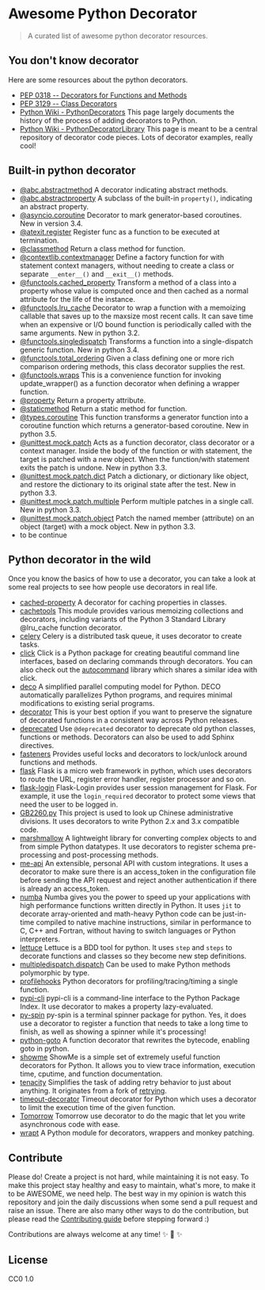 # Awesome Python Decorator

> A curated list of awesome python decorator resources.

## You don't know decorator

Here are some resources about the python decorators.

- [PEP 0318 -- Decorators for Functions and Methods](https://www.python.org/dev/peps/pep-0318/)
- [PEP 3129 -- Class Decorators](https://www.python.org/dev/peps/pep-3129/)
- [Python Wiki - PythonDecorators](https://wiki.python.org/moin/PythonDecorators) This page largely documents the
history of the process of adding decorators to Python.
- [Python Wiki - PythonDecoratorLibrary](https://wiki.python.org/moin/PythonDecoratorLibrary) This page is meant
to be a central repository of decorator code pieces. Lots of decorator examples, really cool!

## Built-in python decorator

- [@abc.abstractmethod](https://docs.python.org/3.5/library/abc.html#abc.abstractmethod) A decorator indicating
abstract methods.
- [@abc.abstractproperty](https://docs.python.org/3.5/library/abc.html#abc.abstractproperty) A subclass of the built-in
`property()`, indicating an abstract property.
- [@asyncio.coroutine](https://docs.python.org/3.5/library/asyncio-task.html#asyncio.coroutine) Decorator to mark
generator-based coroutines. New in version 3.4.
- [@atexit.register](https://docs.python.org/2.7/library/atexit.html#atexit.register) Register func as a function to
be executed at termination.
- [@classmethod](https://docs.python.org/3.5/library/functions.html#classmethod) Return a class method for function.
- [@contextlib.contextmanager](https://docs.python.org/3.5/library/contextlib.html#contextlib.contextmanager) Define a
factory function for with statement context managers, without needing to create a class or separate `__enter__()` and
`__exit__()` methods.
- [@functools.cached_property](https://docs.python.org/3.8/library/functools.html#functools.cached_property) Transform
a method of a class into a property whose value is computed once and then cached as a normal attribute
for the life of the instance.
- [@functools.lru_cache](https://docs.python.org/3.5/library/functools.html#functools.lru_cache) Decorator to wrap a
function with a memoizing callable that saves up to the maxsize most recent calls. It can save time when an expensive
or I/O bound function is periodically called with the same arguments. New in python 3.2.
- [@functools.singledispatch](https://docs.python.org/3.5/library/functools.html#functools.singledispatch) Transforms
a function into a single-dispatch generic function. New in python 3.4.
- [@functools.total_ordering](https://docs.python.org/3.5/library/functools.html#functools.total_ordering) Given a
class defining one or more rich comparison ordering methods, this class decorator supplies the rest.
- [@functools.wraps](https://docs.python.org/3.5/library/functools.html#functools.wraps) This is a convenience function
for invoking update_wrapper() as a function decorator when defining a wrapper function.
- [@property](https://docs.python.org/3.5/library/functions.html#property) Return a property attribute.
- [@staticmethod](https://docs.python.org/3.5/library/functions.html#staticmethod) Return a static method for function.
- [@types.coroutine](https://docs.python.org/3.5/library/types.html#types.coroutine) This function transforms a
generator function into a coroutine function which returns a generator-based coroutine. New in python 3.5.
- [@unittest.mock.patch](https://docs.python.org/3.5/library/unittest.mock.html#unittest.mock.patch) Acts as a function
decorator, class decorator or a context manager. Inside the body of the function or with statement, the target is
patched with a new object. When the function/with statement exits the patch is undone. New in python 3.3.
- [@unittest.mock.patch.dict](https://docs.python.org/3.5/library/unittest.mock.html#unittest.mock.patch.dict)
Patch a dictionary, or dictionary like object, and restore the dictionary to its original state after the test.
New in python 3.3.
- [@unittest.mock.patch.multiple](https://docs.python.org/3.5/library/unittest.mock.html#unittest.mock.patch.multiple)
Perform multiple patches in a single call. New in python 3.3.
- [@unittest.mock.patch.object](https://docs.python.org/3.5/library/unittest.mock.html#unittest.mock.patch.object)
Patch the named member (attribute) on an object (target) with a mock object. New in python 3.3.
- to be continue


## Python decorator in the wild

Once you know the basics of how to use a decorator, you can take a look at some real projects to see how people use
decorators in real life.

- [cached-property](https://github.com/pydanny/cached-property) A decorator for caching properties in classes.
- [cachetools](https://github.com/tkem/cachetools) This module provides various memoizing collections and decorators,
including variants of the Python 3 Standard Library @lru_cache function decorator.
- [celery](https://github.com/celery/celery) Celery is a distributed task queue, it uses decorator to create tasks.
- [click](https://github.com/mitsuhiko/click) Click is a Python package for creating beautiful command line interfaces,
based on declaring commands through decorators. You can also check out the
[autocommand](https://github.com/Lucretiel/autocommand) library which shares a similar idea with click.
- [deco](https://github.com/alex-sherman/deco) A simplified parallel computing model for Python. DECO automatically
parallelizes Python programs, and requires minimal modifications to existing serial programs.
- [decorator](https://github.com/micheles/decorator) This is your best option if you want to preserve the signature of
decorated functions in a consistent way across Python releases.
- [deprecated](https://github.com/tantale/deprecated) Use `@deprecated` decorator to deprecate old python classes,
  functions or methods. Decorators can also be used to add Sphinx directives.
- [fasteners](https://github.com/harlowja/fasteners) Provides useful locks and decorators to lock/unlock around functions and methods.
- [flask](https://github.com/mitsuhiko/flask) Flask is a micro web framework in python, which uses decorators to route
the URL, register error handler, register processor and so on.
- [flask-login](https://github.com/maxcountryman/flask-login) Flask-Login provides user session management for Flask.
For example, it use the `login_required` decorator to protect some views that need the user to be logged in.
- [GB2260.py](https://github.com/cn/GB2260.py) This project is used to look up Chinese administrative divisions. It
uses decorators to write Python 2.x and 3.x compatible code.
- [marshmallow](https://github.com/marshmallow-code/marshmallow) A lightweight library for converting complex objects
to and from simple Python datatypes. It use decorators to register schema pre-processing and post-processing methods.
- [me-api](https://github.com/lord63/me-api) An extensible, personal API with custom integrations. It uses a decorator
to make sure there is an access_token in the configuration file before sending the API request and reject another
authentication if there is already an access_token.
- [numba](https://numba.pydata.org/) Numba gives you the power to speed up your applications with high performance functions written directly in Python. It uses `jit` to decorate array-oriented and math-heavy Python code can be just-in-time compiled to native machine instructions, similar in performance to C, C++ and Fortran, without having to switch languages or Python interpreters.
- [lettuce](https://github.com/gabrielfalcao/lettuce) Lettuce is a BDD tool for python. It uses `step` and `steps` to
decorate functions and classes so they become new step definitions.
- [multipledispatch.dispatch](https://github.com/mrocklin/multipledispatch) Can be used to make Python methods polymorphic by type.
- [profilehooks](https://github.com/mgedmin/profilehooks) Python decorators for profiling/tracing/timing a single
function.
- [pypi-cli](https://github.com/sloria/pypi-cli) pypi-cli is a command-line interface to the Python Package Index.
It use decorator to makes a property lazy-evaluated.
- [py-spin](https://github.com/lord63/py-spin) py-spin is a terminal spinner package for python. Yes, it does use a
decorator to register a function that needs to take a long time to finish, as well as showing a spinner while it's
processing!
- [python-goto](https://github.com/snoack/python-goto) A function decorator that rewrites the bytecode, enabling goto
in python.
- [showme](https://github.com/kennethreitz/showme) ShowMe is a simple set of extremely useful function decorators for Python.
It allows you to view trace information, execution time, cputime, and function documentation.
- [tenacity](https://github.com/jd/tenacity) Simplifies the task of adding retry behavior to just about anything. It originates from a fork of [retrying](https://github.com/rholder/retrying).
- [timeout-decorator](https://github.com/pnpnpn/timeout-decorator) Timeout decorator for Python which uses a decorator
to limit the execution time of the given function.
- [Tomorrow](https://github.com/madisonmay/Tomorrow) Tomorrow use decorator to do the magic that let you write
asynchronous code with ease.
- [wrapt](https://github.com/GrahamDumpleton/wrapt) A Python module for decorators, wrappers and monkey patching.

## Contribute

Please do! Create a project is not hard, while maintaining it is not easy. To make this project stay healthy and easy
to maintain, what's more, to make it to be AWESOME, we need help. The best way in my opinion is watch this repository
and join the daily discussions when some send a pull request and raise an issue. There are also many other ways to
do the contribution, but please read the [Contributing guide][] before stepping forward :)

Contributions are always welcome at any time! :sparkles: :cake: :sparkles:

## License

CC0 1.0

[Contributing guide]: https://github.com/lord63/awesome-python-decorator/blob/master/CONTRIBUTING.md
